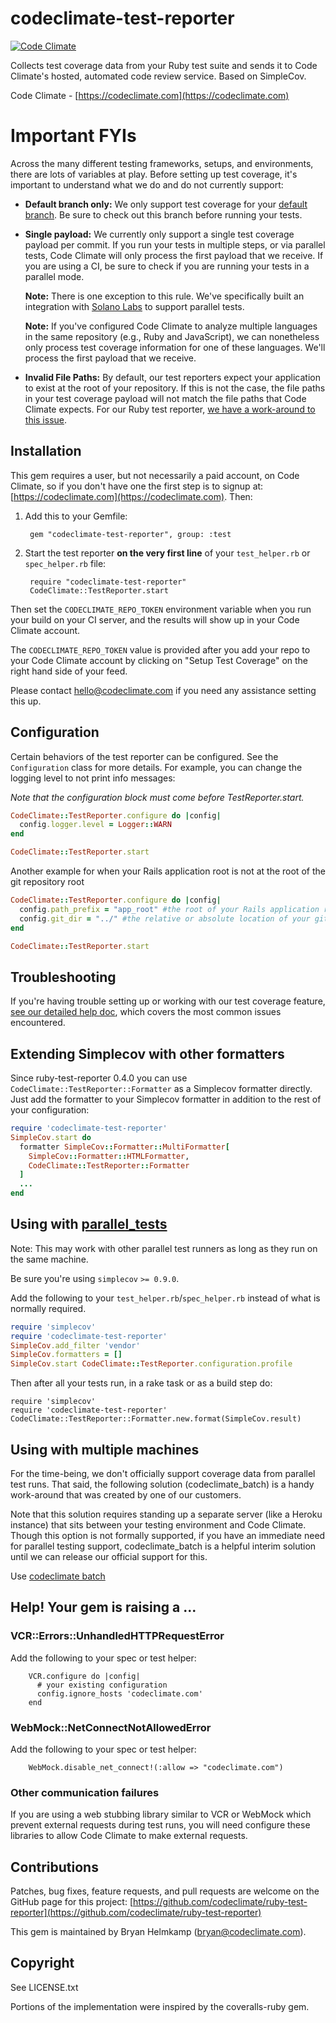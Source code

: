 # codeclimate-test-reporter

[![Code Climate](https://codeclimate.com/github/codeclimate/ruby-test-reporter/badges/gpa.svg)](https://codeclimate.com/github/codeclimate/ruby-test-reporter)

Collects test coverage data from your Ruby test suite and sends it to Code
Climate's hosted, automated code review service. Based on SimpleCov.

Code Climate - [https://codeclimate.com](https://codeclimate.com)

# Important FYIs

Across the many different testing frameworks, setups, and environments, there are lots of variables at play. Before setting up test coverage, it's important to understand what we do and do not currently support:

* **Default branch only:** We only support test coverage for your [default branch](http://docs.codeclimate.com/article/151-glossary-default-branch). Be sure to check out this branch before running your tests.
* **Single payload:** We currently only support a single test coverage payload per commit. If you run your tests in multiple steps, or via parallel tests, Code Climate will only process the first payload that we receive. If you are using a CI, be sure to check if you are running your tests in a parallel mode.

  **Note:** There is one exception to this rule. We've specifically built an integration with [Solano Labs](https://www.solanolabs.com/) to support parallel tests.

  **Note:** If you've configured Code Climate to analyze multiple languages in the same repository (e.g., Ruby and JavaScript), we can nonetheless only process test coverage information for one of these languages. We'll process the first payload that we receive.
* **Invalid File Paths:** By default, our test reporters expect your application to exist at the root of your repository. If this is not the case, the file paths in your test coverage payload will not match the file paths that Code Climate expects. For our Ruby test reporter, [we have a work-around to this issue](http://docs.codeclimate.com/article/220-help-im-having-trouble-with-test-coverage#ruby_sub_folder).

## Installation

This gem requires a user, but not necessarily a paid account, on Code Climate, so if you don't have one the
first step is to signup at: [https://codeclimate.com](https://codeclimate.com). Then:

1. Add this to your Gemfile:

        gem "codeclimate-test-reporter", group: :test

1. Start the test reporter **on the very first line** of your `test_helper.rb` or
  `spec_helper.rb` file:

        require "codeclimate-test-reporter"
        CodeClimate::TestReporter.start

Then set the `CODECLIMATE_REPO_TOKEN` environment variable when you run your build
on your CI server, and the results will show up in your Code Climate account.

The `CODECLIMATE_REPO_TOKEN` value is provided after you add your repo to your
Code Climate account by clicking on "Setup Test Coverage" on the right hand side of your feed.

Please contact hello@codeclimate.com if you need any assistance setting this up.

## Configuration

Certain behaviors of the test reporter can be configured. See the `Configuration`
class for more details. For example, you can change the logging level to not
print info messages:

*Note that the configuration block must come before TestReporter.start.*

```ruby
CodeClimate::TestReporter.configure do |config|
  config.logger.level = Logger::WARN
end

CodeClimate::TestReporter.start
```

Another example for when your Rails application root is not at the root of the git repository root

```ruby
CodeClimate::TestReporter.configure do |config|
  config.path_prefix = "app_root" #the root of your Rails application relative to the repository root
  config.git_dir = "../" #the relative or absolute location of your git root compared to where your tests are run
end

CodeClimate::TestReporter.start
```

## Troubleshooting

If you're having trouble setting up or working with our test coverage feature, [see our detailed help doc](http://docs.codeclimate.com/article/220-help-im-having-trouble-with-test-coverage), which covers the most common issues encountered.

## Extending Simplecov with other formatters

Since ruby-test-reporter 0.4.0 you can use `CodeClimate::TestReporter::Formatter` as a Simplecov formatter directly. Just add the formatter to your Simplecov formatter in addition to the rest of your configuration:

```ruby
require 'codeclimate-test-reporter'
SimpleCov.start do
  formatter SimpleCov::Formatter::MultiFormatter[
    SimpleCov::Formatter::HTMLFormatter,
    CodeClimate::TestReporter::Formatter
  ]
  ...
end
```

## Using with [parallel_tests](https://github.com/grosser/parallel_tests)

Note: This may work with other parallel test runners as long as they run on the same machine.

Be sure you're using `simplecov` `>= 0.9.0`.

Add the following to your `test_helper.rb`/`spec_helper.rb` instead of what is normally required.

```ruby
require 'simplecov'
require 'codeclimate-test-reporter'
SimpleCov.add_filter 'vendor'
SimpleCov.formatters = []
SimpleCov.start CodeClimate::TestReporter.configuration.profile
```

Then after all your tests run, in a rake task or as a build step do:

```
require 'simplecov'
require 'codeclimate-test-reporter'
CodeClimate::TestReporter::Formatter.new.format(SimpleCov.result)
```

## Using with multiple machines

For the time-being, we don't officially support coverage data from parallel test runs. That said, the following solution (codeclimate_batch) is a handy work-around that was created by one of our customers.

Note that this solution requires standing up a separate server (like a Heroku instance) that sits between your testing environment and Code Climate. Though this option is not formally supported, if you have an immediate need for parallel testing support, codeclimate_batch is a helpful interim solution until we can release our official support for this.

Use [codeclimate batch](https://github.com/grosser/codeclimate_batch)

## Help! Your gem is raising a ...

### VCR::Errors::UnhandledHTTPRequestError

Add the following to your spec or test helper:

        VCR.configure do |config|
          # your existing configuration
          config.ignore_hosts 'codeclimate.com'
        end

### WebMock::NetConnectNotAllowedError

Add the following to your spec or test helper:

        WebMock.disable_net_connect!(:allow => "codeclimate.com")

### Other communication failures

If you are using a web stubbing library similar to VCR or WebMock which prevent external requests during test runs, you will need configure these libraries to allow Code Climate to make external requests.

## Contributions

Patches, bug fixes, feature requests, and pull requests are welcome on the
GitHub page for this project: [https://github.com/codeclimate/ruby-test-reporter](https://github.com/codeclimate/ruby-test-reporter)

This gem is maintained by Bryan Helmkamp (bryan@codeclimate.com).

## Copyright

See LICENSE.txt

Portions of the implementation were inspired by the coveralls-ruby gem.
